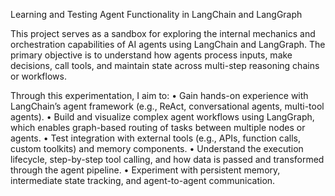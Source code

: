 Learning and Testing Agent Functionality in LangChain and LangGraph

This project serves as a sandbox for exploring the internal mechanics and orchestration capabilities of AI agents using LangChain and LangGraph. The primary objective is to understand how agents process inputs, make decisions, call tools, and maintain state across multi-step reasoning chains or workflows.

Through this experimentation, I aim to:
	•	Gain hands-on experience with LangChain’s agent framework (e.g., ReAct, conversational agents, multi-tool agents).
	•	Build and visualize complex agent workflows using LangGraph, which enables graph-based routing of tasks between multiple nodes or agents.
	•	Test integration with external tools (e.g., APIs, function calls, custom toolkits) and memory components.
	•	Understand the execution lifecycle, step-by-step tool calling, and how data is passed and transformed through the agent pipeline.
	•	Experiment with persistent memory, intermediate state tracking, and agent-to-agent communication.
